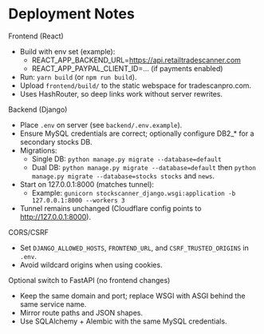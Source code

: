 # Deployment Notes

Frontend (React)
- Build with env set (example):
  - REACT_APP_BACKEND_URL=https://api.retailtradescanner.com
  - REACT_APP_PAYPAL_CLIENT_ID=... (if payments enabled)
- Run: `yarn build` (or `npm run build`).
- Upload `frontend/build/` to the static webspace for tradescanpro.com.
- Uses HashRouter, so deep links work without server rewrites.

Backend (Django)
- Place `.env` on server (see `backend/.env.example`).
- Ensure MySQL credentials are correct; optionally configure DB2_* for a secondary stocks DB.
- Migrations:
  - Single DB: `python manage.py migrate --database=default`
  - Dual DB: `python manage.py migrate --database=default` then `python manage.py migrate --database=stocks stocks` and `news`.
- Start on 127.0.0.1:8000 (matches tunnel):
  - Example: `gunicorn stockscanner_django.wsgi:application -b 127.0.0.1:8000 --workers 3`
- Tunnel remains unchanged (Cloudflare config points to http://127.0.0.1:8000).

CORS/CSRF
- Set `DJANGO_ALLOWED_HOSTS`, `FRONTEND_URL`, and `CSRF_TRUSTED_ORIGINS` in `.env`.
- Avoid wildcard origins when using cookies.

Optional switch to FastAPI (no frontend changes)
- Keep the same domain and port; replace WSGI with ASGI behind the same service name.
- Mirror route paths and JSON shapes.
- Use SQLAlchemy + Alembic with the same MySQL credentials.